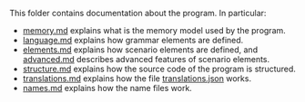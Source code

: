 
This folder contains documentation about the program.
In particular:
- [memory.md](./memory.md) explains what is the memory model used by the program.
- [language.md](./language.md) explains how grammar elements are defined.
- [elements.md](./elements.md) explains how scenario elements are defined, and [advanced.md](./advanced.md) describes advanced features of scenario elements.
- [structure.md](./structure.md) explains how the source code of the program is structured.
- [translations.md](./translations.md) explains how the file [translations.json](../web/translations.json) works.
- [names.md](./names.md) explains how the name files work.

